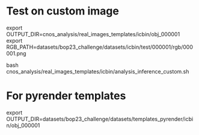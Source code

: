 # Test on custom image
export OUTPUT_DIR=cnos_analysis/real_images_templates/icbin/obj_000001
export RGB_PATH=datasets/bop23_challenge/datasets/icbin/test/000001/rgb/000001.png

bash cnos_analysis/real_images_templates/icbin/analysis_inference_custom.sh

# For pyrender templates
export OUTPUT_DIR=datasets/bop23_challenge/datasets/templates_pyrender/icbin/obj_000001